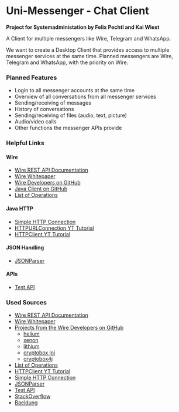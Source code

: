 # Uni-Messenger - Chat Client
**Project for Systemadministation by Felix Pechtl and Kai Wiest**

A Client for multiple messengers like Wire, Telegram and WhatsApp.

We want to create a Desktop Client that provides access to multiple messenger services at the same time.
Planned messengers are Wire, Telegram and WhatsApp, with the priority on Wire.
### Planned Features
- Login to all messenger accounts at the same time
- Overview of all conversations from all messenger services
- Sending/receiving of messages
- History of conversations
- Sending/receiving of files (audio, text, picture)
- Audio/video calls
- Other functions the messenger APIs provide

### Helpful Links
#### Wire
- [Wire REST API Documentation](https://docs.wire.com/understand/api-client-perspective/authentication.html)
- [Wire Whitepaper](https://wire-docs.wire.com/download/Wire+Security+Whitepaper.pdf)
- [Wire Developers on GitHub](https://github.com/wireapp)
- [Java Client on GitHub](https://github.com/wireapp/helium)
- [List of Operations](https://staging-nginz-https.zinfra.io/swagger-ui/)

#### Java HTTP
- [Simple HTTP Connection](https://www.baeldung.com/java-9-http-client)
- [HTTPURLConnection YT Tutorial](https://www.youtube.com/watch?v=qzRKa8I36Ww&ab_channel=CodingMaster-ProgrammingTutorials)
- [HTTPClient YT Tutorial](https://www.youtube.com/watch?v=5MmlRZZxTqk&ab_channel=DanVega)

#### JSON Handling
- [JSONParser](https://www.geeksforgeeks.org/parse-json-java/)

#### APIs
- [Test API](https://jsonplaceholder.typicode.com/)

### Used Sources
- [Wire REST API Documentation](https://docs.wire.com/understand/api-client-perspective/authentication.html)
- [Wire Whitepaper](https://wire-docs.wire.com/download/Wire+Security+Whitepaper.pdf)
- [Projects from the Wire Developers on GitHub](https://github.com/wireapp)
  - [helium](https://github.com/wireapp/helium)
  - [xenon](https://github.com/wireapp/xenon)
  - [lithium](https://github.com/wireapp/lithium)
  - [cryptobox jni](https://github.com/wireapp/cryptobox-jni)
  - [cryptobox4j](https://github.com/wireapp/cryptobox4j)
- [List of Operations](https://staging-nginz-https.zinfra.io/swagger-ui/)
- [HTTPClient YT Tutorial](https://www.youtube.com/watch?v=5MmlRZZxTqk&ab_channel=DanVega)
- [Simple HTTP Connection](https://www.baeldung.com/java-9-http-client)
- [JSONParser](https://www.geeksforgeeks.org/parse-json-java/)
- [Test API](https://jsonplaceholder.typicode.com/)
- [StackOverflow](https://stackoverflow.com/)
- [Baeldung](https://www.baeldung.com/)
